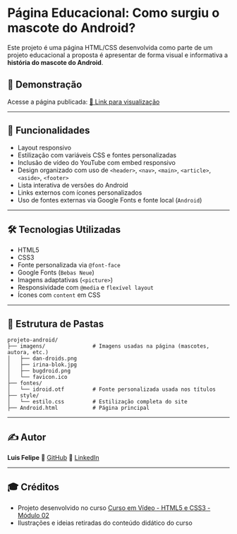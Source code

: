 # Página Educacional: Como surgiu o mascote do Android?

Este projeto é uma página HTML/CSS desenvolvida como parte de um projeto educacional a proposta é apresentar de forma visual e informativa a **história do mascote do Android**.

## 📸 Demonstração

Acesse a página publicada: [🔗 Link para visualização](https://luisfeelippe.github.io/Pagina-Android/Android.html)

---


## 🚀 Funcionalidades

* Layout responsivo
* Estilização com variáveis CSS e fontes personalizadas
* Inclusão de vídeo do YouTube com embed responsivo
* Design organizado com uso de `<header>`, `<nav>`, `<main>`, `<article>`, `<aside>`, `<footer>`
* Lista interativa de versões do Android
* Links externos com ícones personalizados
* Uso de fontes externas via Google Fonts e fonte local (`Android`)

---

## 🛠️ Tecnologias Utilizadas

* HTML5
* CSS3
* Fonte personalizada via `@font-face`
* Google Fonts (`Bebas Neue`)
* Imagens adaptativas (`<picture>`)
* Responsividade com `@media` e `flexível layout`
* Ícones com `content` em CSS

---

## 📁 Estrutura de Pastas

```
projeto-android/
├── imagens/               # Imagens usadas na página (mascotes, autora, etc.)
│   ├── dan-droids.png
│   ├── irina-blok.jpg
│   ├── bugdroid.png
│   └── favicon.ico
├── fontes/
│   └── idroid.otf         # Fonte personalizada usada nos títulos
├── style/
│   └── estilo.css         # Estilização completa do site
├── Android.html           # Página principal
```

---

## ✍️ Autor

**Luis Felipe**
🔗 [GitHub](https://github.com/luisfeelippe)
🔗 [LinkedIn](https://www.linkedin.com/in/luisfeelippe)

---

## 🎓 Créditos

* Projeto desenvolvido no curso [Curso em Vídeo - HTML5 e CSS3 - Módulo 02](https://www.youtube.com/cursoemvideo)
* Ilustrações e ideias retiradas do conteúdo didático do curso
